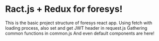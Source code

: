 # Ract.js + Redux for foresys!

This is the basic project structure of foresys react app.
Using fetch with loading process, also set and get JWT header in request.js
Gathering common functions in common.js
And even default components are here!

